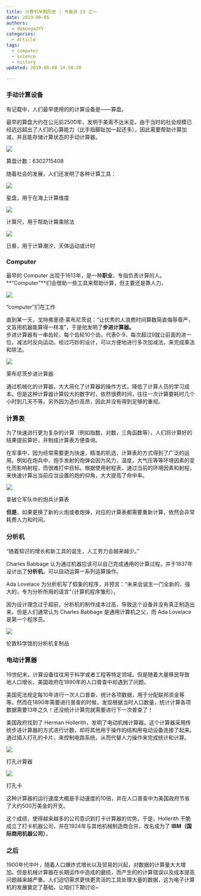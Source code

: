 ```yaml
---
title: 计算机早期历史 | 书香讲 CS 之一
date: 2019-08-05
authors:
  - demongodYY
categories:
  - Article
tags:
  - computer
  - science
  - history
updated: 2019-08-08 14:58:20

---
```


### 手动计算设备

有记载中，人们最早使用的的计算设备是——算盘。

最早的算盘大约在公元前2500年，发明于美索不达米亚。由于当时的社会规模已经远远超出了人们的心算能力（比手指脚趾加一起还多），因此需要帮助计算加减，并且能存储计算状态的手动计算器。

![](https://pic1.zhimg.com/80/v2-fc427d3856a48488737a5f3c09629800_hd.jpg)

算盘计数：6302715408

随着社会的发展，人们还发明了各种计算工具：

![](https://pic4.zhimg.com/80/v2-cf981c18b4a3fd3c2d7a4259167a0b0f_hd.jpg)

星盘，用于在海上计算维度

![](https://pic2.zhimg.com/80/v2-850d544e2bc6db4e0800fa198ea33e71_hd.jpg)

计算尺，用于帮助计算乘除法

![](https://pic4.zhimg.com/80/v2-5b7ba1a8ee61376838cb875323af781b_hd.jpg)

日晷，用于计算潮汐，天体运动或计时

### Computer

最早的 Computer 出现于1613年，是一种**职业**，专指负责计算的人。**“Computer”**们会借助一些工具来帮助计算，但主要还是靠人力。

![](https://pic2.zhimg.com/80/v2-2f69555121ee38249982dad3ea549f5d_hd.jpg)

“computer”们在工作

直到某一天，戈特弗里德·莱布尼茨说：“让优秀的人浪费时间算数简直侮辱尊严，文盲用机器能算得一样准”，于是他发明了**步进计算器。**  
步进计算器有一串齿轮，每个齿轮10个齿，代表0-9，每次超过9就让前面的进一位，减法时反向运动。经过巧妙的设计，可以方便地进行多次加减法，来完成乘法和除法。

![](https://pic1.zhimg.com/80/v2-2456494bff7817fc8d3c29978d690170_hd.jpg)

莱布尼茨步进计算器

通过机械化的计算器，大大简化了计算器的操作方式，降低了计算人员的学习成本。但是这种计算器计算较大的数字时，依然很费时间，往往一次计算要耗时几个小时到几天不等。另外因为造价高昂，因此并没有得到足够的重视。

### 计算表

为了快速进行更为复杂的计算（例如指数，对数，三角函数等），人们将计算好的结果提前算好，并制成计算表方便查询。

在军事中，因为经常需要更为快速，精准的机选，计算表的方式得到了广泛的运用。例如在炮兵中，炮手发射的炮弹会因为风力，温度，大气压等等环境因素的变化而影响射程，而很难打中目标。根据使用射程表，通过当前的环境因素和射程，来快速计算出当前应当设置的炮的仰角，大大提高了命中率。

![](https://pic1.zhimg.com/80/v2-596ac0b41b0c721fbff9bd7dca56f7b4_hd.jpg)

拿破仑军队中的炮兵计算表

**但是**，如果更换了新的火炮或者炮弹，对应的计算表都需要重新计算，依然会非常耗费人力和时间。

### 分析机

“随着知识的增长和新工具的诞生，人工劳力会越来越少。”

Charles Babbage 认为通过机器应该可以自己完成通用的计算过程，并于1837年设计出了**分析机**，可以自动运算一系列运算操作。

Ada Lovelace 为分析机写了假象的程序，并预言：“未来会诞生一门全新的，强大的，专为分析所用的语言“（计算机程序雏形）。

因为设计理念过于超前，分析机的制作成本过高，导致这个设备并没有真正制造出来。但是人们通常认为 Charles Babbage 是通用计算机之父，而 Ada Lovelace 是第一个程序员。

![](https://pic2.zhimg.com/80/v2-98d518a74ec1ec78afe892c5c46e9321_hd.jpg)

伦敦科学馆的分析机复制品

### 电动计算器

19世纪末，计算设备往往用于科学或者工程等特定领域。但是随着大量移民导致地人口增长，美国政府在1890年的人口普查中却遇到了问题。

美国宪法规定每10年进行一次人口普查，统计各项数据，用于分配联邦资金等等。然而在1890年需要进行普查的时候，发现根据当时人口数量，统计计算各项数据需要13年之久！还没统计计算完就需要进行下一次普查了！

美国政府找到了 Herman Hollerith，发明了电动机械计算器。这个计算器采用传统步进计算器的方式进行计数，却将其他用于操作的结构用电动设备连接了起来。通过插入打孔的卡片，来控制电路系统，从而代替人力操作来完成统计和计算。

![](https://pic2.zhimg.com/80/v2-13d76e4975ac8f07210b77e143a202fd_hd.jpg)

打孔计算器

![](https://pic4.zhimg.com/80/v2-c17b0c4e20e000997622eab56ac30e47_hd.jpg)

打孔卡

这种计算器的运行速度大概是手动速度的10倍，并在人口普查中为美国政府节省了大约500万美金的开支。

这个成绩，使得越来越多的公司意识到打卡计算器的优势。于是，Hollerith 干脆成立了打卡机器公司，并在1924年与其他机械制造商合并，改名成为了  **IBM（**国际商用机器公司**）**。

### 之后

1900年代中叶，随着人口爆炸式增长以及贸易的兴起，对数据的计算量大大增加。但是机械计算器在长期运作中造成的磨损，而产生的的计算错误以及成本提高问题越来越严重。人们迫切需求更快更灵活的工具处理大量的数据，这为电子计算机的发展奠定了基础，让咱们下期讨论~